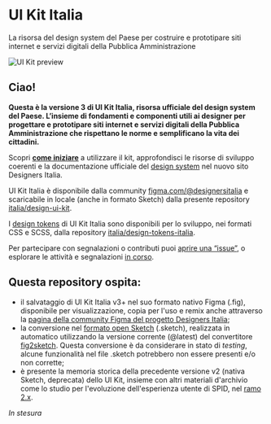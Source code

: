 # UI Kit Italia

La risorsa del design system del Paese per costruire e prototipare siti internet e servizi digitali della Pubblica Amministrazione

![UI Kit preview](https://designers.italia.it/static/c454a0c74d8e70f0349e9ac1df1ec35f/e8469/uikit.avif)

## Ciao!

**Questa è la versione 3 di UI Kit Italia, risorsa ufficiale del design system del Paese. L’insieme di fondamenti e componenti utili ai designer per progettare e prototipare siti internet e servizi digitali della Pubblica Amministrazione che rispettano le norme e semplificano la vita dei cittadini.**

Scopri **[come iniziare](https://designers.italia.it/design-system/come-iniziare/per-designer)** a utilizzare il kit, approfondisci le risorse di sviluppo coerenti e la documentazione ufficiale del [design system](https://designers.italia.it/design-system/) nel nuovo sito Designers Italia.

UI Kit Italia è disponibile dalla community [figma.com/@designersitalia](https://figma.com/@designersitalia) e scaricabile in locale (anche in formato Sketch) dalla presente repository [italia/design-ui-kit](https://github.com/italia/design-ui-kit). 

I [design tokens](https://designers.italia.it/design-system/fondamenti/design-tokens/) di UI Kit Italia sono disponibili per lo sviluppo, nei formati CSS e SCSS, dalla repository [italia/design-tokens-italia](https://github.com/italia/design-tokens-italia).

Per partecipare con segnalazioni o contributi puoi [aprire una “issue”](https://github.com/italia/design-ui-kit/issues/new), o esplorare le attività e segnalazioni [in corso](https://github.com/italia/design-ui-kit/issues).

## Questa repository ospita: 

- il salvataggio di UI Kit Italia v3+ nel suo formato nativo Figma (.fig), disponibile per visualizzazione, copia per l'uso e remix anche attraverso la [pagina della community Figma del progetto Designers Italia](https://figma.com/@designersitalia/); 
- la conversione nel [formato open Sketch](https://github.com/sketch-hq/sketch-document) (.sketch), realizzata in automatico utilizzando la versione corrente (@latest) del convertitore [fig2sketch](https://github.com/sketch-hq/fig2sketch). Questa conversione è da considerare in stato di _testing_, alcune funzionalità nel file .sketch potrebbero non essere presenti e/o non corrette; 
- è presente la memoria storica della precedente versione v2 (nativa Sketch, deprecata) dello UI Kit, insieme con altri materiali d'archivio come lo studio per l'evoluzione dell'esperienza utente di SPID, nel [ramo 2.x](https://github.com/italia/design-ui-kit/tree/2.x).

_In stesura_
